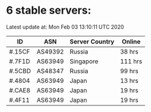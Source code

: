 # 6 stable servers:

Latest update at: Mon Feb 03 13:10:11 UTC 2020

| ID | ASN | Server Country | Online |
| -- | --- | -------------- | ------ |
| #.15CF | AS49392 | Russia | 38 hrs |
| #.7F1D | AS63949 | Singapore | 111 hrs |
| #.5CBD | AS48347 | Russia | 99 hrs |
| #.4804 | AS63949 | Japan | 13 hrs |
| #.CAE8 | AS63949 | Japan | 19 hrs |
| #.4F11 | AS63949 | Japan | 19 hrs |

